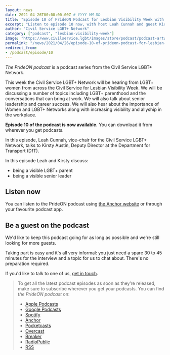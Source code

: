 ```yaml
---
layout: news
date: 2021-04-26T00:00:00.00Z # YYYY-MM-DD 
title: "Episode 10 of PrideON Podcast for Lesbian Visibility Week with Kirsty"
excerpt: "Listen to episode 10 now, with host Leah Cunnah and guest Kirsty Austin from the Department for Transport."
author: "Civil Service LGBT+ Network"
category: ["podcast", "lesbian-visibility-week"]
image: "https://www.civilservice.lgbt/images/store/podcast/podcast-artwork-lesbian-visibility-week.png"
permalink: "/news/2021/04/26/episode-10-of-prideon-podcast-for-lesbian-visibility-week-with-kirsty"
redirect_from: 
- /podcast/episode/10
---
```


*The PrideON podcast* is a podcast series from the Civil Service LGBT+ Network.  

This week the Civil Service LGBT+ Network will be hearing from LGBT+ women from across the Civil Service for Lesbian Visibility Week. We will be discussing a number of topics including LGBT+ parenthood and the conversations that can bring at work. We will also talk about senior leadership and career success. We will also hear about the importance of Women and LGBT+ Networks along with increasing visibility and allyship in the workplace.

**Episode 10 of the podcast is now available.** You can download it from wherever you get podcasts.

In this episode, Leah Cunnah, vice-chair for the Civil Service LGBT+ Network, talks to Kirsty Austin, Deputy Director at the Department for Transport (DfT).

In this episode Leah and Kirsty discuss:

- being a visible LGBT+ parent
- being a visible senior leader

## Listen now

You can listen to the PrideON podcast using [the Anchor website](https://anchor.fm/civilservicelgbt/episodes/Lesbian-Visibility-Day-with-Kirsty-Austin-et7pht) or through your favourite podcast app.

## Be a guest on the podcast

We'd like to keep this podcast going for as long as possible and we're still looking for more guests.

Taking part is easy and it's all very informal: you just need a spare 30 to 45 minutes for the interview and a topic for us to chat about. There's no preparation required.

If you'd like to talk to one of us, [get in touch](/about/contact-us/). 

> To get all the latest podcast episodes as soon as they’re released, make sure to subscribe wherever you get your podcasts. You can find *the PrideON podcast* on:
> 
> - [Apple Podcasts](https://podcasts.apple.com/gb/podcast/prideon-from-the-civil-service-lgbt-network/id1517317754)
> - [Google Podcasts](https://www.google.com/podcasts?feed=aHR0cHM6Ly9hbmNob3IuZm0vcy8yMzlkZjg2NC9wb2RjYXN0L3Jzcw==)
> - [Spotify](https://open.spotify.com/show/6qDk8KzMbhPJY7FjCnyECa)
> - [Anchor](https://anchor.fm/civilservicelgbt)
> - [Pocketcasts](https://pca.st/uyf7skc1)
> - [Overcast](https://overcast.fm/itunes1517317754/prideon-from-the-civil-service-lgbt-network)
> - [Breaker](https://www.breaker.audio/prideon-from-the-civil-service-lgbt-plus-network)
> - [RadioPublic](https://radiopublic.com/prideon-from-the-civil-service-lg-WDa9pw)
> - [RSS](https://anchor.fm/s/239df864/podcast/rss)
